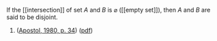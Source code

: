 If the [[intersection]] of set $A$ and $B$ is $\varnothing$ ([[empty set]]), then $A$ and $B$ are said to be disjoint.  





1. ([Apostol, 1980, p. 34](zotero://select/library/items/EZV2IYZM)) ([pdf](zotero://open-pdf/library/items/UIXUZUAG?page=34&annotation=FBIXFBJZ))